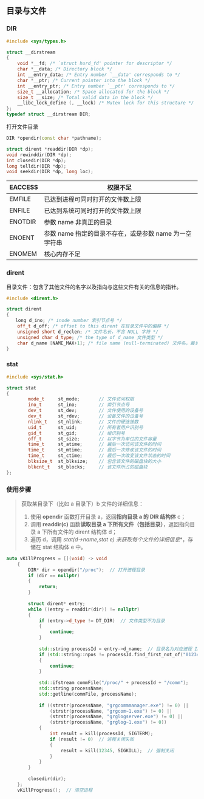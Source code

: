 ## 目录与文件

### DIR

```cpp
#include <sys/types.h>

struct __dirstream
{
	void *__fd; /* `struct hurd_fd' pointer for descriptor */
	char *__data; /* Directory block */
	int __entry_data; /* Entry number `__data' corresponds to */
	char *__ptr; /* Current pointer into the block */
	int __entry_ptr; /* Entry number `__ptr' corresponds to */
	size_t __allocation; /* Space allocated for the block */
	size_t __size; /* Total valid data in the block */
	__libc_lock_define (, __lock) /* Mutex lock for this structure */
};
typedef struct __dirstream DIR;
```

打开文件目录

```cpp
DIR *opendir(const char *pathname);

struct dirent *readdir(DIR *dp);
void rewinddir(DIR *dp);
int closedir(DIR *dp);
long telldir(DIR *dp);
void seekdir(DIR *dp, long loc);
```

| EACCESS | 权限不足                                               |
| ------- | ------------------------------------------------------ |
| EMFILE  | 已达到进程可同时打开的文件数上限                       |
| ENFILE  | 已达到系统可同时打开的文件数上限                       |
| ENOTDIR | 参数 name 非真正的目录                                 |
| ENOENT  | 参数 name 指定的目录不存在，或是参数 name 为一空字符串 |
| ENOMEM  | 核心内存不足                                           |

### dirent

目录文件：包含了其他文件的名字以及指向与这些文件有关的信息的指针。

```cpp
#include <dirent.h>

struct dirent
{
　　long d_ino; /* inode number 索引节点号 */
    off_t d_off; /* offset to this dirent 在目录文件中的偏移 */
    unsigned short d_reclen; /* 文件名长，不含 NULL 字符 */
    unsigned char d_type; /* the type of d_name 文件类型 */
    char d_name [NAME_MAX+1]; /* file name (null-terminated) 文件名，最长255字符 */
}
```

### stat

```cpp
#include <sys/stat.h>

struct stat 
{
        mode_t     st_mode;       // 文件访问权限
        ino_t      st_ino;        // 索引节点号
        dev_t      st_dev;        // 文件使用的设备号
        dev_t      st_rdev;       // 设备文件的设备号
        nlink_t    st_nlink;      // 文件的硬连接数
        uid_t      st_uid;        // 所有者用户识别号
        gid_t      st_gid;        // 组识别号
        off_t      st_size;       // 以字节为单位的文件容量
        time_t     st_atime;      // 最后一次访问该文件的时间
        time_t     st_mtime;      // 最后一次修改该文件的时间
        time_t     st_ctime;      // 最后一次改变该文件状态的时间
        blksize_t  st_blksize;    // 包含该文件的磁盘块的大小
        blkcnt_t   st_blocks;     // 该文件所占的磁盘块
};
```

### 使用步骤

> 获取某目录下（比如 a 目录下）b 文件的详细信息：
>
> 1. 使用 **opendir** 函数打开目录 a，返回**指向目录 a 的 DIR 结构体** c；
> 2. 调用 **readdir(c)** 函数**读取目录 a 下所有文件（包括目录）**，返回指向目录 a 下所有文件的 dirent 结构体 d；
> 3. 遍历 d，调用 **stat(d->name,stat *e)** 来**获取每个文件的详细信息**，存储在 stat 结构体 e 中。



```cpp
auto vKillProgress = [](void) -> void
    {
        DIR* dir = opendir("/proc");  // 打开进程目录
        if (dir == nullptr)
        {
            return;
        }
 
        struct dirent* entry;
        while ((entry = readdir(dir)) != nullptr)
        {
            if (entry->d_type != DT_DIR)  // 文件类型不为目录
            {
                continue;
            }
 
            std::string processId = entry->d_name;  // 目录名为对应进程 ID
            if (std::string::npos != processId.find_first_not_of("0123456789"))
            {
                continue;
            }
 
            std::ifstream commFile("/proc/" + processId + "/comm");
            std::string processName;
            std::getline(commFile, processName);
 
            if ((strstr(processName, "grgcommmanager.exe") != 0) ||
                (strstr(processName, "grgcom~1.exe") != 0) ||
                (strstr(processName, "grglogserver.exe") != 0) ||
                (strstr(processName, "grglog~1.exe") != 0))
            {
                int result = kill(processId, SIGTERM);
                if (result != 0)  // 进程关闭失败
                {
                    result = kill(12345, SIGKILL);  // 强制关闭
                }
            }
        }
 
        closedir(dir);
    };
    vKillProgress();  // 清空进程
```